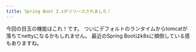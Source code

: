 ```yaml
---
title: Spring Boot 2.xがリリースされました！
---
```

今回の目玉の機能はこれ！です。
ついにデフォルトのランタイムからtomcatが落ちてnettyになるかもしれません。
最近のSpring Bootはk8sに傾倒している感もありますね。
